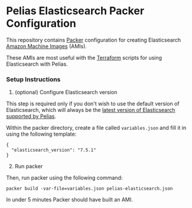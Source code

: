 # Pelias Elasticsearch Packer Configuration

This repository contains [Packer](https://packer.io/) configuration for creating Elasticsearch [Amazon Machine Images](https://docs.aws.amazon.com/AWSEC2/latest/UserGuide/AMIs.html) (AMIs).

These AMIs are most useful with the [Terraform](https://github.com/pelias/terraform-elasticsearch) scripts for using Elasticsearch with Pelias.

### Setup Instructions


1. (optional) Configure Elasticsearch version

This step is required only if you don't wish to use the default version of Elasticsearch, which will always be the [latest version of Elasticsearch supported by Pelias](https://github.com/pelias/documentation/blob/master/requirements.md).

Within the packer directory, create a file called `variables.json` and fill it in using the following template:

```
{
  "elasticsearch_version": "7.5.1"
}
```


2. Run packer

Then, run packer using the following command:
```
packer build -var-file=variables.json pelias-elasticsearch.json
```

In under 5 minutes Packer should have built an AMI.
